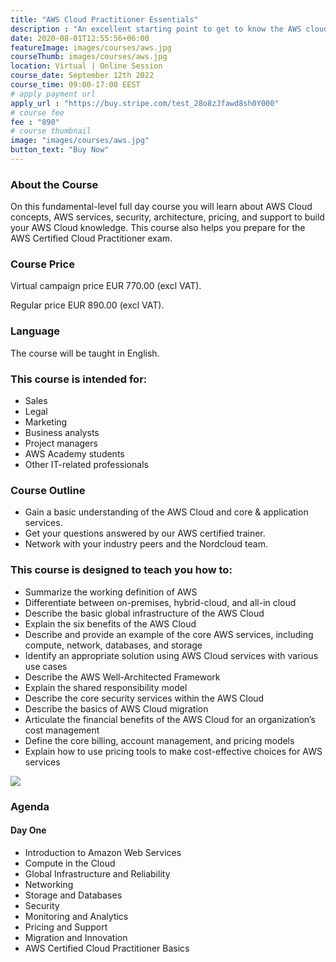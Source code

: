 ```yaml
---
title: "AWS Cloud Practitioner Essentials"
description : "An excellent starting point to get to know the AWS cloud and its products, services, and solutions - in just one day."
date: 2020-08-01T12:55:56+06:00
featureImage: images/courses/aws.jpg
courseThumb: images/courses/aws.jpg
location: Virtual | Online Session
course_date: September 12th 2022
course_time: 09:00-17:00 EEST
# apply payment url
apply_url : "https://buy.stripe.com/test_28o8zJfawd8sh0Y000"
# course fee
fee : "890"
# course thumbnail
image: "images/courses/aws.jpg"
button_text: "Buy Now"
---
```


### About the Course
On this fundamental-level full day course you will learn about AWS Cloud concepts, AWS services, security, architecture, pricing, and support to build your AWS Cloud knowledge. This course also helps you prepare for the AWS Certified Cloud Practitioner exam.


### Course Price 

Virtual campaign price EUR 770.00 (excl VAT).

Regular price EUR 890.00 (excl VAT).

### Language

The course will be taught in English.

### This course is intended for:

- Sales
- Legal
- Marketing
- Business analysts
- Project managers
- AWS Academy students
- Other IT-related professionals

### Course Outline

- Gain a basic understanding of the AWS Cloud and core & application services.
- Get your questions answered by our AWS certified trainer.
- Network with your industry peers and the Nordcloud team.

### This course is designed to teach you how to:

- Summarize the working definition of AWS
- Differentiate between on-premises, hybrid-cloud, and all-in cloud
- Describe the basic global infrastructure of the AWS Cloud
- Explain the six benefits of the AWS Cloud
- Describe and provide an example of the core AWS services, including compute, network, databases, and storage
- Identify an appropriate solution using AWS Cloud services with various use cases
- Describe the AWS Well-Architected Framework
- Explain the shared responsibility model
- Describe the core security services within the AWS Cloud
- Describe the basics of AWS Cloud migration
- Articulate the financial benefits of the AWS Cloud for an organization’s cost management
- Define the core billing, account management, and pricing models
- Explain how to use pricing tools to make cost-effective choices for AWS services

![](https://nordcloud.com/wp-content/uploads/2020/03/nordcloud_web_square-39-1.jpg#right)

### Agenda

#### Day One

- Introduction to Amazon Web Services
- Compute in the Cloud
- Global Infrastructure and Reliability
- Networking
- Storage and Databases
- Security
- Monitoring and Analytics
- Pricing and Support
- Migration and Innovation
- AWS Certified Cloud Practitioner Basics
